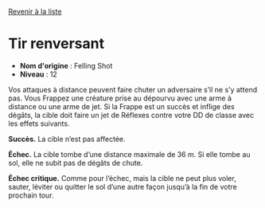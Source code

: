 [Revenir à la liste](..)

# Tir renversant

 * **Nom d'origine** : Felling Shot
 * **Niveau** : 12


<p>Vos attaques à distance peuvent faire chuter un adversaire s’il ne s’y attend pas. Vous Frappez une créature prise au dépourvu avec une arme à distance ou une arme de jet. Si la Frappe est un succès et inflige des dégâts, la cible doit faire un jet de Réflexes contre votre DD de classe avec les effets suivants.</p> 
<p><strong>Succès.</strong> La cible n’est pas affectée.</p>
<p><strong>Échec.</strong> La cible tombe d’une distance maximale de 36 m. Si elle tombe au sol, elle ne subit pas de dégâts de chute.</p>
<p><strong>Échec critique.</strong> Comme pour l’échec, mais la cible ne peut plus voler, sauter, léviter ou quitter le sol d’une autre façon jusqu’à la fin de votre prochain tour.</p>